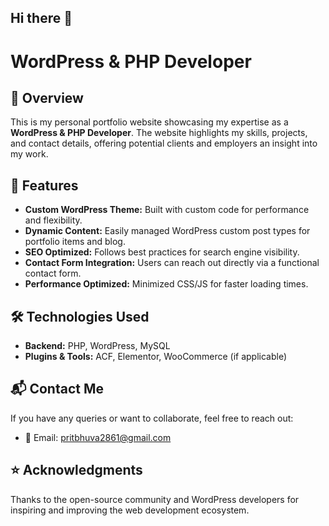 ## Hi there 👋

# WordPress & PHP Developer

## 🚀 Overview
This is my personal portfolio website showcasing my expertise as a **WordPress & PHP Developer**. The website highlights my skills, projects, and contact details, offering potential clients and employers an insight into my work.

## 🎨 Features
- **Custom WordPress Theme:** Built with custom code for performance and flexibility.
- **Dynamic Content:** Easily managed WordPress custom post types for portfolio items and blog.
- **SEO Optimized:** Follows best practices for search engine visibility.
- **Contact Form Integration:** Users can reach out directly via a functional contact form.
- **Performance Optimized:** Minimized CSS/JS for faster loading times.

## 🛠️ Technologies Used
- **Backend:** PHP, WordPress, MySQL
- **Plugins & Tools:** ACF, Elementor, WooCommerce (if applicable)

## 📬 Contact Me
If you have any queries or want to collaborate, feel free to reach out:
- 📧 Email: pritbhuva2861@gmail.com

## ⭐ Acknowledgments
Thanks to the open-source community and WordPress developers for inspiring and improving the web development ecosystem.


